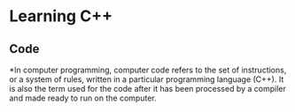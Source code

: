 # Learning C++
## Code
*In computer programming, computer code refers to the set of instructions, or a system of rules, written in a particular programming language (C++). It is also the term used for the code after it has been processed by a compiler and made ready to run on the computer.
